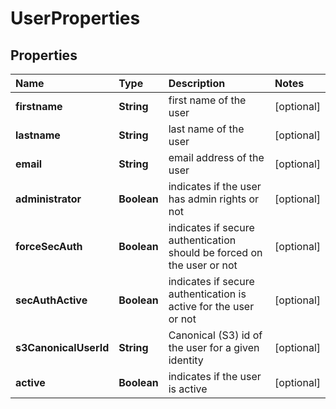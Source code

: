 # UserProperties

## Properties

| Name | Type | Description | Notes |
| :--- | :--- | :--- | :--- |
| **firstname** | **String** | first name of the user | \[optional\] |
| **lastname** | **String** | last name of the user | \[optional\] |
| **email** | **String** | email address of the user | \[optional\] |
| **administrator** | **Boolean** | indicates if the user has admin rights or not | \[optional\] |
| **forceSecAuth** | **Boolean** | indicates if secure authentication should be forced on the user or not | \[optional\] |
| **secAuthActive** | **Boolean** | indicates if secure authentication is active for the user or not | \[optional\] |
| **s3CanonicalUserId** | **String** | Canonical \(S3\) id of the user for a given identity | \[optional\] |
| **active** | **Boolean** | indicates if the user is active | \[optional\] |

